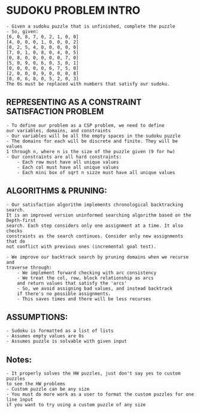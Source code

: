 # SUDOKU PROBLEM INTRO
    - Given a sudoku puzzle that is unfinished, complete the puzzle
    - So, given:
    [6, 0, 8, 7, 0, 2, 1, 0, 0]
    [4, 0, 0, 0, 1, 0, 0, 0, 2]
    [0, 2, 5, 4, 0, 0, 0, 0, 0]
    [7, 0, 1, 0, 8, 0, 4, 0, 5]
    [0, 8, 0, 0, 0, 0, 0, 7, 0]
    [5, 0, 9, 0, 6, 0, 3, 0, 1]
    [0, 0, 0, 0, 0, 6, 7, 5, 0]
    [2, 0, 0, 0, 9, 0, 0, 0, 8]
    [0, 0, 6, 8, 0, 5, 2, 0, 3]
    The 0s must be replaced with numbers that satisfy our sudoku.

## REPRESENTING AS A CONSTRAINT SATISFACTION PROBLEM
    - To define our problem as a CSP problem, we need to define
    our variables, domains, and constraints
    - Our variables will be all the empty spaces in the sudoku puzzle
    - The domains for each will be discrete and finite. They will be values
    1 through n, where n is the size of the puzzle given (9 for hw)
    - Our constraints are all hard constraints:
        - Each row must have all unique values
        - Each col must have all unique values
        - Each mini box of sqrt n sizze must have all unique values

## ALGORITHMS & PRUNING:
    - Our satisfaction algorithm implements chronological backtracking search.
    It is an improved version uninformed searching algorithm based on the Depth-first 
    search. Each step considers only one assignment at a time. It also checks
    constraints as the search continues. Consider only new assignments that do
    not conflict with previous ones (incremental goal test).

    - We improve our backtrack search by pruning domains when we recurse and 
    traverse through:
        - We implement forward checking with arc consistency
        - We treat the col, row, block relationship as arcs
        and return values that satisfy the 'arcs'
        - So, we avoid assigning bad values, and instead backtrack
        if there's no possible assignments.
        - This saves times and there will be less recurses

## ASSUMPTIONS:
    - Sudoku is formatted as a list of lists
    - Assumes empty values are 0s
    - Assumes puzzle is solvable with given input

## Notes:
    - It properly solves the HW puzzles, just don't say yes to custom puzzles
    to see the HW problems
    - Custom puzzle can be any size
    - You must do more work as a user to format the custom puzzles for one line input 
    if you want to try using a custom puzzle of any size


